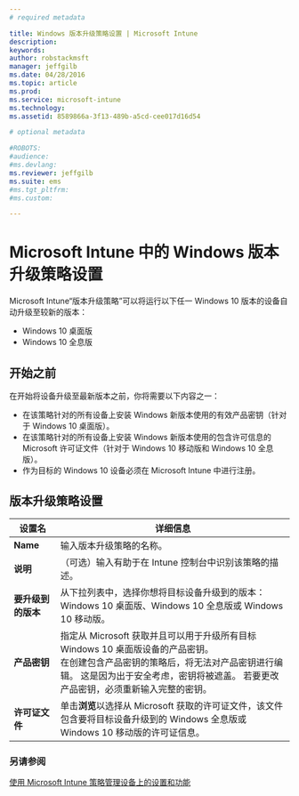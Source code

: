 ```yaml
---
# required metadata

title: Windows 版本升级策略设置 | Microsoft Intune
description:
keywords:
author: robstackmsft
manager: jeffgilb
ms.date: 04/28/2016
ms.topic: article
ms.prod:
ms.service: microsoft-intune
ms.technology:
ms.assetid: 8589866a-3f13-489b-a5cd-cee017d16d54

# optional metadata

#ROBOTS:
#audience:
#ms.devlang:
ms.reviewer: jeffgilb
ms.suite: ems
#ms.tgt_pltfrm:
#ms.custom:

---
```


# Microsoft Intune 中的 Windows 版本升级策略设置
Microsoft Intune“版本升级策略”可以将运行以下任一 Windows 10 版本的设备自动升级至较新的版本：
* Windows 10 桌面版
* Windows 10 全息版

## 开始之前
在开始将设备升级至最新版本之前，你将需要以下内容之一：
* 在该策略针对的所有设备上安装 Windows 新版本使用的有效产品密钥（针对于 Windows 10 桌面版）。
* 在该策略针对的所有设备上安装 Windows 新版本使用的包含许可信息的 Microsoft 许可证文件（针对于 Windows 10 移动版和 Windows 10 全息版）。
* 作为目标的 Windows 10 设备必须在 Microsoft Intune 中进行注册。

## 版本升级策略设置

|设置名|详细信息|
|-|-|
|**Name**|输入版本升级策略的名称。|
|**说明**|（可选）输入有助于在 Intune 控制台中识别该策略的描述。
|**要升级到的版本**|从下拉列表中，选择你想将目标设备升级到的版本：Windows 10 桌面版、Windows 10 全息版或 Windows 10 移动版。
|**产品密钥**|指定从 Microsoft 获取并且可以用于升级所有目标 Windows 10 桌面版设备的产品密钥。<br>在创建包含产品密钥的策略后，将无法对产品密钥进行编辑。 这是因为出于安全考虑，密钥将被遮盖。 若要更改产品密钥，必须重新输入完整的密钥。
|**许可证文件**|单击**浏览**以选择从 Microsoft 获取的许可证文件，该文件包含要将目标设备升级到的 Windows 全息版或 Windows 10 移动版的许可证信息。

### 另请参阅
[使用 Microsoft Intune 策略管理设备上的设置和功能](manage-settings-and-features-on-your-devices-with-microsoft-intune-policies.md)

<!--HONumber=May16_HO3-->


